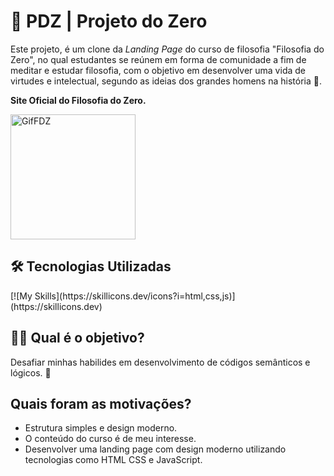 # 🍷 PDZ | Projeto do Zero 
Este projeto, é um clone da <i>Landing Page</i> do curso de filosofia "Filosofia do Zero", no qual estudantes se reúnem em forma de comunidade a fim de meditar e estudar filosofia, com o objetivo em desenvolver uma vida de virtudes e intelectual, segundo as ideias dos grandes homens na história 🧠.

<strong>Site Oficial do Filosofia do Zero.</strong>

<img  src="./Imagens/FDZ.gif" alt="GifFDZ" height="200">

<div>

## 🛠 Tecnologias Utilizadas
<div>
    [![My Skills](https://skillicons.dev/icons?i=html,css,js)](https://skillicons.dev)
</div>

## 👨‍💻 Qual é o objetivo?
Desafiar minhas habilides em desenvolvimento de códigos semânticos e lógicos. 🚀
</div>

## Quais foram as motivações?
<div>
<ul> 
    <li>Estrutura simples e design moderno.</li>
    <li>O conteúdo do curso é de meu interesse.</li>
    <li>Desenvolver uma landing page com design moderno utilizando tecnologias como HTML CSS e JavaScript.</li>
<ul> 
</div>